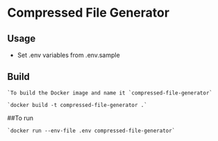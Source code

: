 # Compressed File Generator

## Usage
* Set .env variables from .env.sample

## Build

    `To build the Docker image and name it `compressed-file-generator` 

    `docker build -t compressed-file-generator .`


##To run

    `docker run --env-file .env compressed-file-generator`

